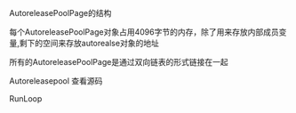 AutoreleasePoolPage的结构



每个AutoreleasePoolPage对象占用4096字节的内存，除了用来存放内部成员变量,剩下的空间来存放autorealse对象的地址

  所有的AutoreleasePoolPage是通过双向链表的形式链接在一起





Autoreleasepool  查看源码



RunLoop